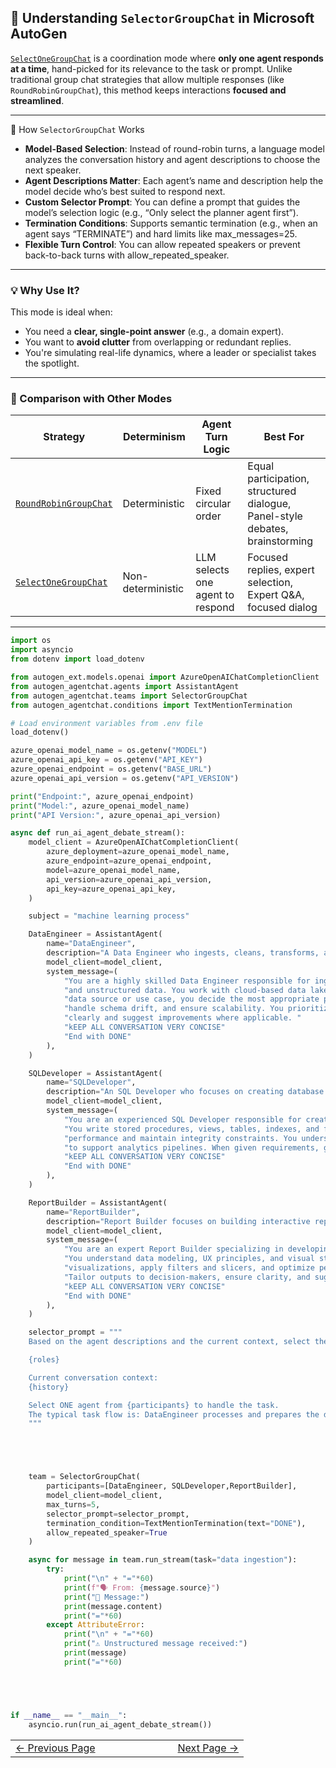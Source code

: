 ## 🧠 Understanding `SelectorGroupChat` in Microsoft AutoGen

[`SelectOneGroupChat`](https://microsoft.github.io/autogen/stable/user-guide/agentchat-user-guide/selector-group-chat.html) is a coordination mode where **only one agent responds at a time**, hand-picked for its relevance to the task or prompt. Unlike traditional group chat strategies that allow multiple responses (like `RoundRobinGroupChat`), this method keeps interactions **focused and streamlined**.

---

🧠 How `SelectorGroupChat` Works
- **Model-Based Selection**: Instead of round-robin turns, a language model analyzes the conversation history and agent descriptions to choose the next speaker.
- **Agent Descriptions Matter**: Each agent’s name and description help the model decide who’s best suited to respond next.
- **Custom Selector Prompt**: You can define a prompt that guides the model’s selection logic (e.g., “Only select the planner agent first”).
- **Termination Conditions**: Supports semantic termination (e.g., when an agent says “TERMINATE”) and hard limits like max_messages=25.
- **Flexible Turn Control**: You can allow repeated speakers or prevent back-to-back turns with allow_repeated_speaker.

---

### 💡 Why Use It?

This mode is ideal when:
- You need a **clear, single-point answer** (e.g., a domain expert).
- You want to **avoid clutter** from overlapping or redundant replies.
- You're simulating real-life dynamics, where a leader or specialist takes the spotlight.

---

### 🔬 Comparison with Other Modes

| Strategy               | Determinism       | Agent Turn Logic                         | Best For                                       |
|------------------------|-------------------|------------------------------------------|------------------------------------------------|
| [`RoundRobinGroupChat`](https://microsoft.github.io/autogen/stable/reference/python/autogen_agentchat.teams.html#autogen_agentchat.teams.RoundRobinGroupChat)  | Deterministic     | Fixed circular order                     | Equal participation, structured dialogue, Panel-style debates, brainstorming       |
| [`SelectOneGroupChat`](https://microsoft.github.io/autogen/stable/user-guide/agentchat-user-guide/selector-group-chat.html)   | Non-deterministic | LLM selects one agent to respond         | Focused replies, expert selection, Expert Q&A, focused dialog              |

---


```python
import os
import asyncio
from dotenv import load_dotenv

from autogen_ext.models.openai import AzureOpenAIChatCompletionClient
from autogen_agentchat.agents import AssistantAgent
from autogen_agentchat.teams import SelectorGroupChat
from autogen_agentchat.conditions import TextMentionTermination

# Load environment variables from .env file
load_dotenv()

azure_openai_model_name = os.getenv("MODEL")
azure_openai_api_key = os.getenv("API_KEY")
azure_openai_endpoint = os.getenv("BASE_URL")
azure_openai_api_version = os.getenv("API_VERSION")

print("Endpoint:", azure_openai_endpoint)
print("Model:", azure_openai_model_name)
print("API Version:", azure_openai_api_version)

async def run_ai_agent_debate_stream():
    model_client = AzureOpenAIChatCompletionClient(
        azure_deployment=azure_openai_model_name,
        azure_endpoint=azure_openai_endpoint,
        model=azure_openai_model_name,
        api_version=azure_openai_api_version,
        api_key=azure_openai_api_key,
    )

    subject = "machine learning process"

    DataEngineer = AssistantAgent(
        name="DataEngineer",
        description="A Data Engineer who ingests, cleans, transforms, and stores data in either a data lake or a database.",
        model_client=model_client,
        system_message=(
            "You are a highly skilled Data Engineer responsible for ingesting, cleansing, transforming, and storing structured "
            "and unstructured data. You work with cloud-based data lakes and relational/non-relational databases. When given a "
            "data source or use case, you decide the most appropriate pipeline architecture (batch vs. streaming), apply transformations, "
            "handle schema drift, and ensure scalability. You prioritize performance, security, and reusability. Document assumptions "
            "clearly and suggest improvements where applicable. "
            "kEEP ALL CONVERSATION VERY CONCISE"
            "End with DONE"
        ),
    )

    SQLDeveloper = AssistantAgent(
        name="SQLDeveloper",
        description="An SQL Developer who focuses on creating database objects.",
        model_client=model_client,
        system_message=(
            "You are an experienced SQL Developer responsible for creating efficient, secure, and maintainable database objects. "
            "You write stored procedures, views, tables, indexes, and functions tailored to business logic. You optimize queries for "
            "performance and maintain integrity constraints. You understand schema design, normalization vs. denormalization, and how "
            "to support analytics pipelines. When given requirements, generate precise SQL scripts and explain design choices concisely."
            "kEEP ALL CONVERSATION VERY CONCISE"
            "End with DONE"
        ),
    )

    ReportBuilder = AssistantAgent(
        name="ReportBuilder",
        description="Report Builder focuses on building interactive reports and dashboards.",
        model_client=model_client,
        system_message=(
            "You are an expert Report Builder specializing in developing interactive reports and dashboards using modern BI tools. "
            "You understand data modeling, UX principles, and visual storytelling. Based on business goals, you choose appropriate "
            "visualizations, apply filters and slicers, and optimize performance through techniques like aggregations and DAX expressions. "
            "Tailor outputs to decision-makers, ensure clarity, and suggest improvements to enhance user experience."
            "kEEP ALL CONVERSATION VERY CONCISE"
            "End with DONE"
        ),
    )

    selector_prompt = """
    Based on the agent descriptions and the current context, select the most appropriate agent to handle the task.

    {roles}

    Current conversation context:
    {history}   

    Select ONE agent from {participants} to handle the task.
    The typical task flow is: DataEngineer processes and prepares the data → SQLDeveloper structures and optimizes it → ReportBuilder visualizes it.
    """





    team = SelectorGroupChat(
        participants=[DataEngineer, SQLDeveloper,ReportBuilder],
        model_client=model_client,
        max_turns=5,
        selector_prompt=selector_prompt,
        termination_condition=TextMentionTermination(text="DONE"),
        allow_repeated_speaker=True
    )

    async for message in team.run_stream(task="data ingestion"):
        try:
            print("\n" + "="*60)
            print(f"🗣️ From: {message.source}")
            print("💬 Message:")
            print(message.content)
            print("="*60)
        except AttributeError:
            print("\n" + "="*60)
            print("⚠️ Unstructured message received:")
            print(message)
            print("="*60)





if __name__ == "__main__":
    asyncio.run(run_ai_agent_debate_stream())
```


<table width="100%">
  <tr>
    <td align="left" style="white-space: nowrap;">
      <a href="../pages/DirectAgentInteractionMultiTurnDynamicConversationChatbot.md">← Previous Page</a>
    </td>
    <td style="width: 100px;"></td> <!-- Blank column for separation -->
    <td align="right" style="white-space: nowrap;">
      <a href="../pages/DataAnalystAgentCsvFile.md">Next Page →</a>
    </td>
  </tr>
</table>
